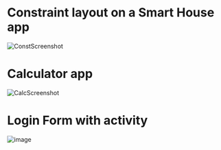 # Constraint layout on a Smart House app

![ConstScreenshot](https://user-images.githubusercontent.com/60545262/139598380-98d5a7bb-9d9f-4abc-8522-aecd5effce58.png)

# Calculator app

![CalcScreenshot](https://user-images.githubusercontent.com/60545262/139598307-f0401909-1884-4f96-846c-55e8b2d56302.png)

# Login Form with activity

![image](https://user-images.githubusercontent.com/60545262/141482550-2fa0a948-e783-4c3f-a88f-8f2a3ff61074.png)
